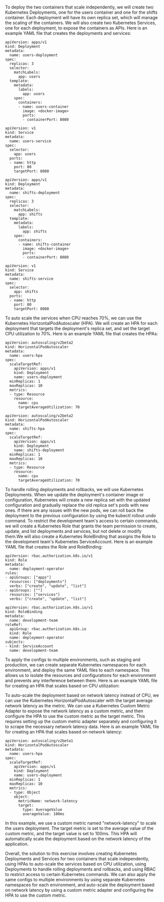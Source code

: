 To deploy the two containers that scale independently, we will create two Kubernetes Deployments, one for the users container and one for the shifts container. Each deployment will have its own replica set, which will manage the scaling of the containers. We will also create two Kubernetes Services, one for each deployment, to expose the containers as APIs.
Here is an example YAML file that creates the deployments and services:
`````
apiVersion: apps/v1
kind: Deployment
metadata:
  name: users-deployment
spec:
  replicas: 3
  selector:
    matchLabels:
      app: users
  template:
    metadata:
      labels:
        app: users
    spec:
      containers:
      - name: users-container
        image: <docker-image>
        ports:
        - containerPort: 8080
`````

`````
apiVersion: v1
kind: Service
metadata:
  name: users-service
spec:
  selector:
    app: users
  ports:
  - name: http
    port: 80
    targetPort: 8080
`````


`````
apiVersion: apps/v1
kind: Deployment
metadata:
  name: shifts-deployment
spec:
  replicas: 3
  selector:
    matchLabels:
      app: shifts
  template:
    metadata:
      labels:
        app: shifts
    spec:
      containers:
      - name: shifts-container
        image: <docker-image>
        ports:
        - containerPort: 8080
`````

`````
apiVersion: v1
kind: Service
metadata:
  name: shifts-service
spec:
  selector:
    app: shifts
  ports:
  - name: http
    port: 80
    targetPort: 8080
`````


To auto scale the services when CPU reaches 70%, we can use the Kubernetes HorizontalPodAutoscaler (HPA). We will create an HPA for each deployment that targets the deployment's replica set, and set the target CPU utilization to 70%.
Here is an example YAML file that creates the HPAs:
`````
apiVersion: autoscaling/v2beta2
kind: HorizontalPodAutoscaler
metadata:
  name: users-hpa
spec:
  scaleTargetRef:
    apiVersion: apps/v1
    kind: Deployment
    name: users-deployment
  minReplicas: 1
  maxReplicas: 10
  metrics:
  - type: Resource
    resource:
      name: cpu
      targetAverageUtilization: 70
`````

`````
apiVersion: autoscaling/v2beta2
kind: HorizontalPodAutoscaler
metadata:
  name: shifts-hpa
spec:
  scaleTargetRef:
    apiVersion: apps/v1
    kind: Deployment
    name: shifts-deployment
  minReplicas: 1
  maxReplicas: 10
  metrics:
  - type: Resource
    resource:
      name: cpu
      targetAverageUtilization: 70
`````
To handle rolling deployments and rollbacks, we will use Kubernetes Deployments. When we update the deployment's container image or configuration, Kubernetes will create a new replica set with the updated configuration and gradually replace the old replica set's pods with new ones. If there are any issues with the new pods, we can roll back the deployment to the previous configuration by using the kubectl rollout undo command.
To restrict the development team's access to certain commands, we will create a Kubernetes Role that grants the team permission to create, update, and list deployments and services, but not delete or modify them.We will also create a Kubernetes RoleBinding that assigns the Role to the development team's Kubernetes ServiceAccount.
Here is an example YAML file that creates the Role and RoleBinding:
`````
apiVersion: rbac.authorization.k8s.io/v1
kind: Role
metadata:
  name: deployment-operator
rules:
- apiGroups: ["apps"]
  resources: ["deployments"]
  verbs: ["create", "update", "list"]
- apiGroups: [""]
  resources: ["services"]
  verbs: ["create", "update", "list"]
`````

`````
apiVersion: rbac.authorization.k8s.io/v1
kind: RoleBinding
metadata:
  name: development-team
roleRef:
  apiGroup: rbac.authorization.k8s.io
  kind: Role
  name: deployment-operator
subjects:
- kind: ServiceAccount
  name: development-team
`````

To apply the configs to multiple environments, such as staging and production, we can create separate Kubernetes namespaces for each environment, and deploy the same YAML files to each namespace. This allows us to isolate the resources and configurations for each environment and prevents any interference between them.
Here is an example YAML file for creating an HPA that scales based on CPU utilization:


To auto-scale the deployment based on network latency instead of CPU, we can use the Kubernetes HorizontalPodAutoscaler with the target average network latency as the metric. We can use a Kubernetes Custom Metric Adapter to expose the network latency as a custom metric, and then configure the HPA to use the custom metric as the target metric. This requires setting up the custom metric adapter separately and configuring it to scrape the necessary network latency data.
Here is an example YAML file for creating an HPA that scales based on network latency:
`````
apiVersion: autoscaling/v2beta1
kind: HorizontalPodAutoscaler
metadata:
  name: users-hpa
spec:
  scaleTargetRef:
    apiVersion: apps/v1
    kind: Deployment
    name: users-deployment
  minReplicas: 1
  maxReplicas: 10
  metrics:
  - type: Object
    object:
      metricName: network-latency
      target:
        type: AverageValue
        averageValue: 100ms
`````
In this example, we use a custom metric named "network-latency" to scale the users deployment. The target metric is set to the average value of the custom metric, and the target value is set to 100ms. This HPA will automatically scale the deployment based on the network latency of the application.

Overall, the solution to this exercise involves creating Kubernetes Deployments and Services for two containers that scale independently, using HPAs to auto-scale the services based on CPU utilization, using Deployments to handle rolling deployments and rollbacks, and using RBAC to restrict access to certain Kubernetes commands. We can also apply the same configs to multiple environments by using separate Kubernetes namespaces for each environment, and auto-scale the deployment based on network latency by using a custom metric adapter and configuring the HPA to use the custom metric.
